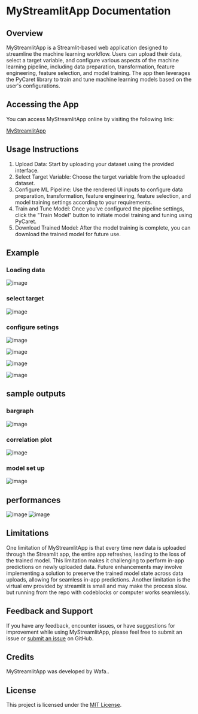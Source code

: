 # MyStreamlitApp Documentation

## Overview

MyStreamlitApp is a Streamlit-based web application designed to streamline the machine learning workflow. Users can upload their data, select a target variable, and configure various aspects of the machine learning pipeline, including data preparation, transformation, feature engineering, feature selection, and model training. The app then leverages the PyCaret library to train and tune machine learning models based on the user's configurations.

## Accessing the App

You can access MyStreamlitApp online by visiting the following link:

[MyStreamlitApp](https://appapp-huuj4texim3prymddwuzm5.streamlit.app/)

## Usage Instructions

1. Upload Data: Start by uploading your dataset using the provided interface.
2. Select Target Variable: Choose the target variable from the uploaded dataset.
3. Configure ML Pipeline: Use the rendered UI inputs to configure data preparation, transformation, feature engineering, feature selection, and model training settings according to your requirements.
4. Train and Tune Model: Once you've configured the pipeline settings, click the "Train Model" button to initiate model training and tuning using PyCaret.
5. Download Trained Model: After the model training is complete, you can download the trained model for future use.



## Example
### Loading data
![image](https://github.com/wfa19/streamlitapp/assets/85408528/3839544d-59d9-4740-859a-1befc402f729)

### select target
![image](https://github.com/wfa19/streamlitapp/assets/85408528/5d4d668f-12f6-4943-b85c-48dbd4612d3c)

### configure setings

![image](https://github.com/wfa19/streamlitapp/assets/85408528/308e1a96-7913-4c30-b847-ad25636d6636)

![image](https://github.com/wfa19/streamlitapp/assets/85408528/d753e6d5-44b7-40e7-bbc8-90ccad87ccde)

![image](https://github.com/wfa19/streamlitapp/assets/85408528/09392be7-f554-44b7-8724-d8d1cd3c35f9)

![image](https://github.com/wfa19/streamlitapp/assets/85408528/1de6a9f0-1daa-4605-b65a-09157e8fe62b)

## sample outputs
### bargraph 
![image](https://github.com/wfa19/streamlitapp/assets/85408528/c5adb655-9c8c-4da7-b79d-2b792a86e5ce)

### correlation plot
![image](https://github.com/wfa19/streamlitapp/assets/85408528/c5959ac9-c1c8-49e4-91d3-e2b20f4c22ca)
### model set up 
![image](https://github.com/wfa19/streamlitapp/assets/85408528/8fc63ffe-5a26-49e0-8783-75cf45fea1b6)

## performances 
![image](https://github.com/wfa19/streamlitapp/assets/85408528/611c248a-8c2b-419b-ba28-7c028abb5b33)
![image](https://github.com/wfa19/streamlitapp/assets/85408528/6d5c147b-86d6-4421-b89e-e780e034b316)

## Limitations

One limitation of MyStreamlitApp is that every time new data is uploaded through the Streamlit app, the entire app refreshes, leading to the loss of the trained model. This limitation makes it challenging to perform in-app predictions on newly uploaded data. Future enhancements may involve implementing a solution to preserve the trained model state across data uploads, allowing for seamless in-app predictions. Another limitation is the virtual env provided by streamlit is small and may make the process slow. but running from the repo with codeblocks or computer works seamlessly.

## Feedback and Support

If you have any feedback, encounter issues, or have suggestions for improvement while using MyStreamlitApp, please feel free to submit an issue or [submit an issue](https://github.com/yourusername/mystreamlitapp/issues) on GitHub.

## Credits

MyStreamlitApp was developed by Wafa..

## License

This project is licensed under the [MIT License](LICENSE).
